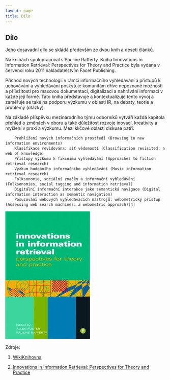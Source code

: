 ```yaml
---
layout: page
title: Dílo
---
```

## Dílo

Jeho dosavadní dílo se skládá především ze dvou knih a deseti článků.

Na knihách spolupracoval s Pauline Rafferty. Kniha Innovations in Information Retrieval: Perspectives for Theory and Practice byla vydána v červenci roku 2011 nakladatelstvím Facet Publishing.

Příchod nových technologií v rámci informačního vyhledávání a přístupů k uchovávání a vyhledávání poskytuje komunitám dříve nepoznané možnosti a příležitosti pro masovou dokumentaci, digitalizaci a nahrávání informací v každé její formě. Tato kniha představuje a kontextualizuje tento vývoj a zaměřuje se také na podporu výzkumu v oblasti IR, na debaty, teorie a problémy (otázky).

Na základě příspěvku mezinárodního týmu odborníků vytváří každá kapitola přehled o změnách v oboru a také důležitost rozvoje inovací, kreativity a myšlení v praxi a výzkumu. Mezi klíčové oblasti diskuse patří:

        Prohlížení nových informačních prostředí (Browsing in new information environments)
        Klasifikace revidována: síť vědomostí (Classification revisited: a web of knowledge)
        Přístupy výzkumu k fikčnímu vyhledávání (Approaches to fiction retrieval research)
        Výzkum hudebního informačního vyhledávání (Music information retrieval research)
        Folksonomie, sociální značky a informační vyhledávání (Folksonomies, social tagging and information retrieval)
        Digitální informační interakce jako sémantická navigace (Digital information interaction as semantic navigation)
        Posuzování webových vyhledávacích nástrojů: webometrický přístup (Assessing web search machines: a webometric approach)[4] 


![Obalka](images/kniha.jpeg)


Zdroje:

1) [WikiKnihovna](http://wiki.knihovna.cz/index.php/Allen_Foster)  

2) [Innovations in Information Retrieval: Perspectives for Theory and Practice](https://books.google.cz/books?id=ut4qDgAAQBAJ&lpg=PR9&dq=professor%20allen%20foster%20work&hl=cs&pg=PR9#v=onepage&q=professor%20allen%20foster%20work&f=false)

<br>
<br>